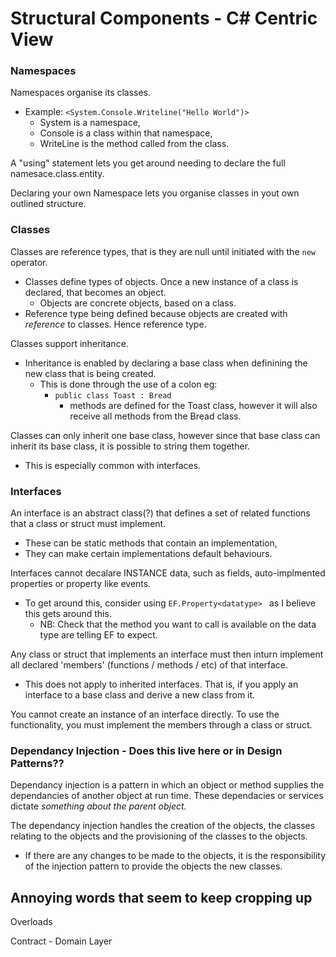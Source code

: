 # Structural Components - C# Centric View

### Namespaces

Namespaces organise its classes.

- Example: `<System.Console.Writeline("Hello World")>`
  - System is a namespace,
  - Console is a class within that namespace,
  - WriteLine is the method called from the class.

A "using" statement lets you get around needing to declare the full namesace.class.entity.

Declaring your own Namespace lets you organise classes in yout own outlined structure.

### Classes

Classes are reference types, that is they are null until initiated with the `new` operator.

- Classes define types of objects. Once a new instance of a class is declared, that becomes an object.
  - Objects are concrete objects, based on a class.
- Reference type being defined because objects are created with *reference* to classes. Hence reference type.

Classes support inheritance.

- Inheritance is enabled by declaring a base class when definining the new class that is being created.
  - This is done through the use of a colon eg:
    - `public class Toast : Bread`
      - methods are defined for the Toast class, however it will also receive all methods from the Bread class.

Classes can only inherit one base class, however since that base class can inherit its base class, it is possible to string them together.

- This is especially common with interfaces.

### Interfaces

An interface is an abstract class(?) that defines a set of related functions that a class or struct must implement.

- These can be static methods that contain an implementation,
- They can make certain implementations default behaviours.

Interfaces cannot decalare INSTANCE data, such as fields, auto-implmented properties or property like events.

- To get around this, consider using `EF.Property<datatype> ` as I believe this gets around this.
  - NB: Check that the method you want to call is available on the data type are telling EF to expect.

Any class or struct that implements an interface must then inturn implement all declared 'members' (functions / methods / etc) of that interface.

- This does not apply to inherited interfaces. That is, if you apply an interface to a base class and derive a new class from it.

You cannot create an instance of an interface directly. To use the functionality, you must implement the members through a class or struct.

### Dependancy Injection - Does this live here or in Design Patterns??

Dependancy injection is a pattern in which an object or method supplies the dependancies of another object at run time. These dependacies or services dictate *something about the parent object.*

The dependancy injection handles the creation of the objects, the classes relating to the objects and the provisioning of the classes to the objects.

- If there are any changes to be made to the objects, it is the responsibility of the injection pattern to provide the objects the new classes.

## Annoying words that seem to keep cropping up

Overloads

Contract - Domain Layer
